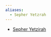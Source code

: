```yaml
---
aliases:
  - Sepher Yetzrah
---
```


* [Sepher Yetzirah](https://sacred-texts.com/jud/yetzirah.htm)

